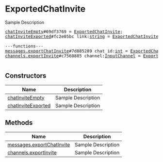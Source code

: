 # ExportedChatInvite

Sample Description

<pre>
<a href="../constructor/chatInviteEmpty">chatInviteEmpty</a>#69df3769 = <a href="../type/ExportedChatInvite.md">ExportedChatInvite</a>;
<a href="../constructor/chatInviteExported">chatInviteExported</a>#fc2e05bc link:<a href="../type/string.md">string</a> = <a href="../type/ExportedChatInvite.md">ExportedChatInvite</a>;

---functions---
<a href="../method/messages.exportChatInvite">messages.exportChatInvite</a>#7d885289 chat_id:<a href="../type/int.md">int</a> = <a href="../type/ExportedChatInvite.md">ExportedChatInvite</a>;
<a href="../method/channels.exportInvite">channels.exportInvite</a>#c7560885 channel:<a href="../type/InputChannel.md">InputChannel</a> = <a href="../type/ExportedChatInvite.md">ExportedChatInvite</a>;

</pre>

## Constructors

| Name | Description |
|------|-------------|
| [chatInviteEmpty](../constructor/chatInviteEmpty.md) | Sample Description |
| [chatInviteExported](../constructor/chatInviteExported.md) | Sample Description |

## Methods

| Name | Description |
|------|-------------|
| [messages.exportChatInvite](../method/messages.exportChatInvite.md) | Sample Description |
| [channels.exportInvite](../method/channels.exportInvite.md) | Sample Description |
